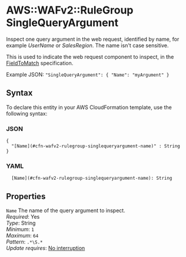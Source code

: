 # AWS::WAFv2::RuleGroup SingleQueryArgument<a name="aws-properties-wafv2-rulegroup-singlequeryargument"></a>

Inspect one query argument in the web request, identified by name, for example *UserName* or *SalesRegion*\. The name isn't case sensitive\. 

This is used to indicate the web request component to inspect, in the [FieldToMatch](https://docs.aws.amazon.com/AWSCloudFormation/latest/UserGuide/aws-properties-wafv2-rulegroup-xssmatchstatement.html#cfn-wafv2-rulegroup-xssmatchstatement-fieldtomatch) specification\. 

Example JSON: `"SingleQueryArgument": { "Name": "myArgument" }` 

## Syntax<a name="aws-properties-wafv2-rulegroup-singlequeryargument-syntax"></a>

To declare this entity in your AWS CloudFormation template, use the following syntax:

### JSON<a name="aws-properties-wafv2-rulegroup-singlequeryargument-syntax.json"></a>

```
{
  "[Name](#cfn-wafv2-rulegroup-singlequeryargument-name)" : String
}
```

### YAML<a name="aws-properties-wafv2-rulegroup-singlequeryargument-syntax.yaml"></a>

```
  [Name](#cfn-wafv2-rulegroup-singlequeryargument-name): String
```

## Properties<a name="aws-properties-wafv2-rulegroup-singlequeryargument-properties"></a>

`Name`  <a name="cfn-wafv2-rulegroup-singlequeryargument-name"></a>
The name of the query argument to inspect\.  
*Required*: Yes  
*Type*: String  
*Minimum*: `1`  
*Maximum*: `64`  
*Pattern*: `.*\S.*`  
*Update requires*: [No interruption](https://docs.aws.amazon.com/AWSCloudFormation/latest/UserGuide/using-cfn-updating-stacks-update-behaviors.html#update-no-interrupt)